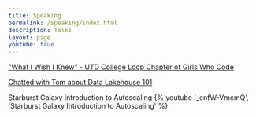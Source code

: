 ```yaml
---
title: Speaking
permalink: /speaking/index.html
description: Talks
layout: page
youtube: true
---
```


["What I Wish I Knew" - UTD College Loop Chapter of Girls Who Code](https://www.polywork.com/monimiller/highlights/0aRoq5TS)

[Chatted with Tom about Data Lakehouse 101](https://www.starburst.io/resources/starburst-lakehouse-101/)

Starburst Galaxy Introduction to Autoscaling
{% youtube '_cnfW-VmcmQ', 'Starburst Galaxy Introduction to Autoscaling' %}

<!-- TODO Add all the talks -->
